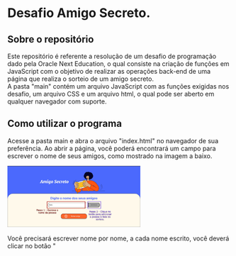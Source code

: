 # Desafio Amigo Secreto.

## Sobre o repositório
Este repositório é referente a resolução de um desafio de programação dado pela Oracle Next Education, o qual consiste na criação de funções em JavaScript com o objetivo de realizar as operações back-end de uma página que realiza o sorteio de um amigo secreto.  
A pasta "main" contém um arquivo JavaScript com as funções exigidas nos desafio, um arquivo CSS e um arquivo html, o qual pode ser aberto em qualquer navegador com suporte. 

## Como utilizar o programa
Acesse a pasta main e abra o arquivo "index.html" no navegador de sua preferência. 
Ao abrir a página, você poderá encontrará um campo para escrever o nome de seus amigos, como mostrado na imagem a baixo. 

<img src="imagensp_readme/adicionar_nome.jpg" alt="Processo de adição de amigos à lista" width="300">

Você precisará escrever nome por nome, a cada nome escrito, você deverá clicar no botão "